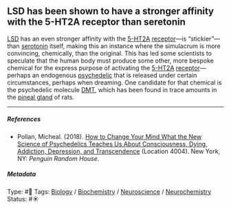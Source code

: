 ## LSD has been shown to have a stronger affinity with the 5-HT2A receptor than seretonin

[LSD]() has an even stronger affinity with the [5-HT2A]() [receptor](Receptor.md)—is “stickier”—than [serotonin](Serotonin.md) itself, making this an instance where the simulacrum is more convincing, chemically, than the original. This has led some scientists to speculate that the human body must produce some other, more bespoke chemical for the express purpose of activating the [5-HT2A]() [receptor](Receptor.md)—perhaps an endogenous [psychedelic](Psychedelic.md) that is released under certain circumstances, perhaps when dreaming. One candidate for that chemical is the psychedelic molecule [DMT](), which has been found in trace amounts in the [pineal gland]() of rats.

---

##### References

* Pollan, Micheal. (2018). [How to Change Your Mind What the New Science of Psychedelics Teaches Us About Consciousness, Dying, Addiction, Depression, and Transcendence](How%20to%20Change%20Your%20Mind%20What%20the%20New%20Science%20of%20Psychedelics%20Teaches%20Us%20About%20Consciousness,%20Dying,%20Addiction,%20Depression,%20and%20Transcendence.md) (Location 4004). New York, NY: *Penguin Random House*. 

##### Metadata

Type: #🔴 
Tags: [Biology]() / [Biochemistry](Biochemistry.md) / [Neuroscience](Neuroscience.md) / [Neurochemistry](Neurochemistry.md) 
Status: #☀️ 
